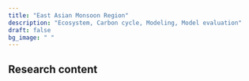 ```yaml
---
title: "East Asian Monsoon Region"
description: "Ecosystem, Carbon cycle, Modeling, Model evaluation"
draft: false
bg_image: " "
---
```


## Research content